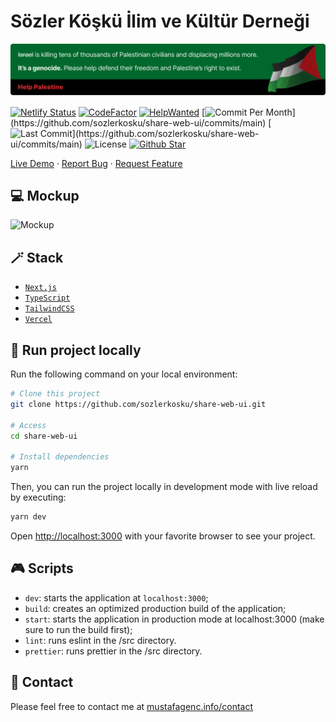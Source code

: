 # Sözler Köşkü İlim ve Kültür Derneği

[![Support Palestine](https://raw.githubusercontent.com/mustafagenc/palestine/refs/heads/main/banners/b-2.svg)](https://github.com/mustafagenc/palestine/blob/main/Support.md)

[![Netlify Status](https://api.netlify.com/api/v1/badges/97720bb7-2701-47c4-9432-ab82557319c6/deploy-status)](https://app.netlify.com/sites/sozlerkosku-share/deploys) [![CodeFactor](https://www.codefactor.io/repository/github/sozlerkosku/share-web-ui/badge)](https://www.codefactor.io/repository/github/sozlerkosku/share-web-ui) [![HelpWanted](https://img.shields.io/badge/Help%20Wanted-Contribute-blue)](https://github.com/sozlerkosku/share-web-ui/issues?q=is:issue+is:open+label:%22%F0%9F%99%8B%F0%9F%8F%BB%E2%80%8D%E2%99%82%EF%B8%8Fhelp+wanted%22) [![Commit Per Month](https://img.shields.io/github/commit-activity/m/sozlerkosku/share-web-ui?)](https://github.com/sozlerkosku/share-web-ui/commits/main) [![Last Commit](https://img.shields.io/github/last-commit/sozlerkosku/share-web-ui?)](https://github.com/sozlerkosku/share-web-ui/commits/main) ![License](https://img.shields.io/github/license/sozlerkosku/share-web-ui?label=License) [![Github Star](https://img.shields.io/github/stars/sozlerkosku/share-web-ui)](https://github.com/sozlerkosku/share-web-ui/stargazers)

[Live Demo](https://sozlerkosku-share.vercel.app) ·
[Report Bug](https://github.com/sozlerkosku/share-web-ui/issues) ·
[Request Feature](https://github.com/sozlerkosku/share-web-ui/issues)

## 💻 Mockup

![Mockup](https://raw.githubusercontent.com/sozlerkosku/share-web-ui/refs/heads/main/content/mockups.png)

## 🪄 Stack

- [`Next.js`](https://nextjs.org/)
- [`TypeScript`](https://www.typescriptlang.org/)
- [`TailwindCSS`](https://tailwindcss.com/)
- [`Vercel`](https://vercel.com/)

## 🏁 Run project locally

Run the following command on your local environment:

```bash
# Clone this project
git clone https://github.com/sozlerkosku/share-web-ui.git

# Access
cd share-web-ui

# Install dependencies
yarn
```

Then, you can run the project locally in development mode with live reload by executing:

```bash
yarn dev
```

Open [http://localhost:3000](http://localhost:3000) with your favorite browser to see your project.

## 🎮 Scripts

- `dev`: starts the application at `localhost:3000`;
- `build`: creates an optimized production build of the application;
- `start`: starts the application in production mode at localhost:3000 (make sure to run the build first);
- `lint`: runs eslint in the /src directory.
- `prettier`: runs prettier in the /src directory.

## 💬 Contact

Please feel free to contact me at [mustafagenc.info/contact](https://mustafagenc.info/contact)

